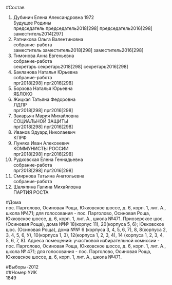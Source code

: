 #Состав  
1. Дубинич Елена Александровна 1972  
    Будущее Родины  
    председатель председатель2018[298] председатель2016[298] заместитель2014[297]  
2. Ратникова Ольга Валентиновна  
    собрание-работа  
    заместитель заместитель2018[298] заместитель2016[298]  
3. Тимонова Анна Евгеньевна  
    собрание-работа  
    секретарь секретарь2018[298] секретарь2016[298]  
4. Бакланова Наталья Юрьевна  
    собрание-работа  
    прг2018[298] прг2016[298]  
5. Борзова Наталья Юрьевна  
    ЯБЛОКО  
6. Жицкая Татьяна Федоровна  
    ЛДПР  
    прг2018[298] прг2016[298]  
7. Закарьян Мария Михайловна  
    СОЦИАЛЬНОЙ ЗАЩИТЫ  
    прг2018[298] прг2016[298]  
8. Иванов Эдуард Николаевич  
    КПРФ  
9. Луняка Иван Алексеевич  
    КОММУНИСТЫ РОССИИ  
    прг2018[298] прг2016[298]  
10. Рудковская Елена Геннадьевна  
    собрание-работа  
    прг2018[298] прг2016[298]  
11. Смирнова Татьяна Анатольевна  
    собрание-работа  
12. Шаляпина Галина Михайловна  
    ПАРТИЯ РОСТА  
  
#Дома  
пос. Парголово, Осиновая Роща, Юкковское шоссе, д. 6, корп. 1, лит. А., школа №471; для голосования - пос. Парголово, Осиновая Роща, Юкковское шоссе, д. 6, корп. 1, лит. А., школа №471. Приозерское шос. (Осиновая Роща), дома №№ 18(корпус 11), 20(корпуса 5, 6); Юкковское шос. (Осиновая Роща), дома №№ 6 (корпуса 3, 4, 5, 6, 7), 8, 8(корпуса 2, 3, 4, 5, 6, У), 10(корпуса 1, 3), 12(корпуса 1, 2, 3, 4), 14 (корпуса 1, 2, 3, 4, 5, 6, 7, 8). Адреса помещений: участковой избирательной комиссии - пос. Парголово, Осиновая Роща, Юкковское шоссе, д. 6, корп. 1, лит. А., школа № 471; для голосования - пос. Парголово, Осиновая Роща, Юкковское шоссе, д. 6, корп. 1, лит. А., школа №471.  
  
#Выборы-2012  
##Номер УИК  
1849  
